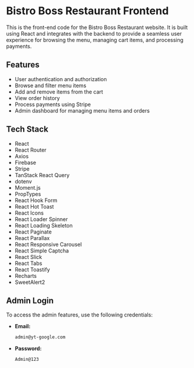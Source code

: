 # Bistro Boss Restaurant Frontend

This is the front-end code for the Bistro Boss Restaurant website. It is built using React and integrates with the backend to provide a seamless user experience for browsing the menu, managing cart items, and processing payments.

## Features

- User authentication and authorization
- Browse and filter menu items
- Add and remove items from the cart
- View order history
- Process payments using Stripe
- Admin dashboard for managing menu items and orders

## Tech Stack

- React
- React Router
- Axios
- Firebase
- Stripe
- TanStack React Query
- dotenv
- Moment.js
- PropTypes
- React Hook Form
- React Hot Toast
- React Icons
- React Loader Spinner
- React Loading Skeleton
- React Paginate
- React Parallax
- React Responsive Carousel
- React Simple Captcha
- React Slick
- React Tabs
- React Toastify
- Recharts
- SweetAlert2

## Admin Login

To access the admin features, use the following credentials:

- **Email:**
   ```sh
   admin@yt-google.com
    ```
- **Password:**
   ```sh
   Admin@123
    ```
